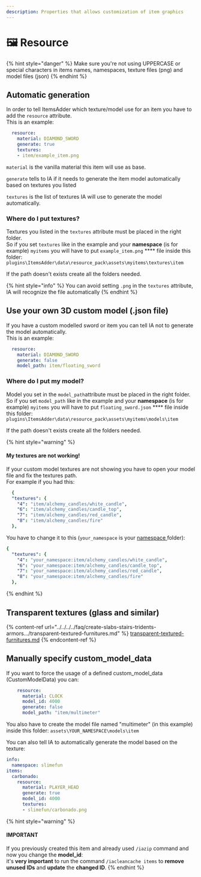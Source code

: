 ```yaml
---
description: Properties that allows customization of item graphics
---
```


# 🖼 Resource

{% hint style="danger" %}
Make sure you're not using UPPERCASE or special characters in items names, namespaces, texture files (png) and model files (json)
{% endhint %}

## Automatic generation

In order to tell ItemsAdder which texture/model use for an item you have to add the `resource` attribute.\
This is an example:

```yaml
  resource:
    material: DIAMOND_SWORD
    generate: true
    textures:
    - item/example_item.png
```

`material` is the vanilla material this item will use as base.

`generate` tells to IA if it needs to generate the item model automatically based on textures you listed

`textures` is the list of textures IA will use to generate the model automatically.

### Where do I put textures?

Textures you listed in the `textures` attribute must be placed in the right folder.\
So if you set `textures` like in the example and your **namespace** (is for example) `myitems` you will have to put `example_item.png` \*\*\*\* file inside this folder: `plugins\ItemsAdder\data\resource_pack\assets\myitems\textures\item`

If the path doesn't exists create all the folders needed.

{% hint style="info" %}
You can avoid setting `.png` in the `textures` attribute, IA will recognize the file automatically
{% endhint %}

## Use your own 3D custom model (.json file)

If you have a custom modelled sword or item you can tell IA not to generate the model automatically.\
This is an example:

```yaml
  resource:
    material: DIAMOND_SWORD
    generate: false
    model_path: item/floating_sword
```

### Where do I put my model?

Model you set in the `model_path`attribute must be placed in the right folder.\
So if you set `model_path` like in the example and your **namespace** (is for example) `myitems` you will have to put `floating_sword.json` \*\*\*\* file inside this folder: `plugins\ItemsAdder\data\resource_pack\assets\myitems\models\item`

If the path doesn't exists create all the folders needed.

{% hint style="warning" %}
#### My textures are not working!

If your custom model textures are not showing you have to open your model file and fix the textures path.\
For example if you had this:

```yaml
  {
  "textures": {
    "4": "item/alchemy_candles/white_candle",
    "6": "item/alchemy_candles/candle_top",
    "7": "item/alchemy_candles/red_candle",
    "8": "item/alchemy_candles/fire"
  },
```

You have to change it to this (`your_namespace` is your [namespace ](../../basic-concepts/namespace/)folder):

```yaml
{
  "textures": {
    "4": "your_namespace:item/alchemy_candles/white_candle",
    "6": "your_namespace:item/alchemy_candles/candle_top",
    "7": "your_namespace:item/alchemy_candles/red_candle",
    "8": "your_namespace:item/alchemy_candles/fire"
  },
```
{% endhint %}

## Transparent textures (glass and similar)

{% content-ref url="../../../../faq/create-slabs-stairs-tridents-armors.../transparent-textured-furnitures.md" %}
[transparent-textured-furnitures.md](../../../../faq/create-slabs-stairs-tridents-armors.../transparent-textured-furnitures.md)
{% endcontent-ref %}

## Manually specify custom\_model\_data

If you want to force the usage of a defined custom\_model\_data (CustomModelData) you can:

```yaml
    resource:
      material: CLOCK
      model_id: 4000
      generate: false
      model_path: "item/multimeter"
```

You also have to create the model file named "multimeter" (in this example) inside this folder: `assets\YOUR_NAMESPACE\models\item`

You can also tell IA to automatically generate the model based on the texture:

```yaml
info:
  namespace: slimefun
items:
  carbonado:
    resource:
      material: PLAYER_HEAD
      generate: true
      model_id: 4000
      textures:
      - slimefun/carbonado.png
```

{% hint style="warning" %}
#### IMPORTANT

If you previously created this item and already used `/iazip` command and now you change the **model\_id**:\
it's **very important** to run the command `/iacleancache items` to **remove unused IDs** and **update** the **changed ID**.
{% endhint %}
